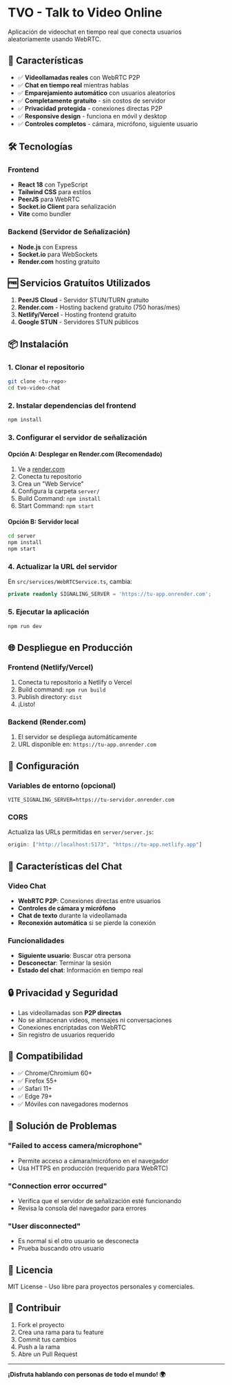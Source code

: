 # TVO - Talk to Video Online

Aplicación de videochat en tiempo real que conecta usuarios aleatoriamente usando WebRTC.

## 🚀 Características

- ✅ **Videollamadas reales** con WebRTC P2P
- ✅ **Chat en tiempo real** mientras hablas
- ✅ **Emparejamiento automático** con usuarios aleatorios
- ✅ **Completamente gratuito** - sin costos de servidor
- ✅ **Privacidad protegida** - conexiones directas P2P
- ✅ **Responsive design** - funciona en móvil y desktop
- ✅ **Controles completos** - cámara, micrófono, siguiente usuario

## 🛠️ Tecnologías

### Frontend
- **React 18** con TypeScript
- **Tailwind CSS** para estilos
- **PeerJS** para WebRTC
- **Socket.io Client** para señalización
- **Vite** como bundler

### Backend (Servidor de Señalización)
- **Node.js** con Express
- **Socket.io** para WebSockets
- **Render.com** hosting gratuito

## 🆓 Servicios Gratuitos Utilizados

1. **PeerJS Cloud** - Servidor STUN/TURN gratuito
2. **Render.com** - Hosting backend gratuito (750 horas/mes)
3. **Netlify/Vercel** - Hosting frontend gratuito
4. **Google STUN** - Servidores STUN públicos

## 📦 Instalación

### 1. Clonar el repositorio
```bash
git clone <tu-repo>
cd tvo-video-chat
```

### 2. Instalar dependencias del frontend
```bash
npm install
```

### 3. Configurar el servidor de señalización

#### Opción A: Desplegar en Render.com (Recomendado)
1. Ve a [render.com](https://render.com)
2. Conecta tu repositorio
3. Crea un "Web Service"
4. Configura la carpeta `server/`
5. Build Command: `npm install`
6. Start Command: `npm start`

#### Opción B: Servidor local
```bash
cd server
npm install
npm start
```

### 4. Actualizar la URL del servidor
En `src/services/WebRTCService.ts`, cambia:
```typescript
private readonly SIGNALING_SERVER = 'https://tu-app.onrender.com';
```

### 5. Ejecutar la aplicación
```bash
npm run dev
```

## 🌐 Despliegue en Producción

### Frontend (Netlify/Vercel)
1. Conecta tu repositorio a Netlify o Vercel
2. Build command: `npm run build`
3. Publish directory: `dist`
4. ¡Listo!

### Backend (Render.com)
1. El servidor se despliega automáticamente
2. URL disponible en: `https://tu-app.onrender.com`

## 🔧 Configuración

### Variables de entorno (opcional)
```env
VITE_SIGNALING_SERVER=https://tu-servidor.onrender.com
```

### CORS
Actualiza las URLs permitidas en `server/server.js`:
```javascript
origin: ["http://localhost:5173", "https://tu-app.netlify.app"]
```

## 🚀 Características del Chat

### Video Chat
- **WebRTC P2P**: Conexiones directas entre usuarios
- **Controles de cámara y micrófono**
- **Chat de texto** durante la videollamada
- **Reconexión automática** si se pierde la conexión

### Funcionalidades
- **Siguiente usuario**: Buscar otra persona
- **Desconectar**: Terminar la sesión
- **Estado del chat**: Información en tiempo real

## 🔒 Privacidad y Seguridad

- Las videollamadas son **P2P directas**
- No se almacenan videos, mensajes ni conversaciones
- Conexiones encriptadas con WebRTC
- Sin registro de usuarios requerido

## 📱 Compatibilidad

- ✅ Chrome/Chromium 60+
- ✅ Firefox 55+  
- ✅ Safari 11+
- ✅ Edge 79+
- ✅ Móviles con navegadores modernos

## 🐛 Solución de Problemas

### "Failed to access camera/microphone"
- Permite acceso a cámara/micrófono en el navegador
- Usa HTTPS en producción (requerido para WebRTC)

### "Connection error occurred"
- Verifica que el servidor de señalización esté funcionando
- Revisa la consola del navegador para errores

### "User disconnected"
- Es normal si el otro usuario se desconecta
- Prueba buscando otro usuario

## 📄 Licencia

MIT License - Uso libre para proyectos personales y comerciales.

## 🤝 Contribuir

1. Fork el proyecto
2. Crea una rama para tu feature
3. Commit tus cambios
4. Push a la rama
5. Abre un Pull Request

---

**¡Disfruta hablando con personas de todo el mundo! 🌍**